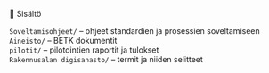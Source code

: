 📂 Sisältö
<html>
<tr><code>Soveltamisohjeet/</code> – ohjeet standardien ja prosessien soveltamiseen</tr><br>
<tr><code>Aineisto/</code> – BETK dokumentit</tr><br>
<tr><code>pilotit/</code> – pilotointien raportit ja tulokset</tr><br>
<tr><code>Rakennusalan digisanasto/</code> – termit ja niiden selitteet</tr><br>
</html><br>

